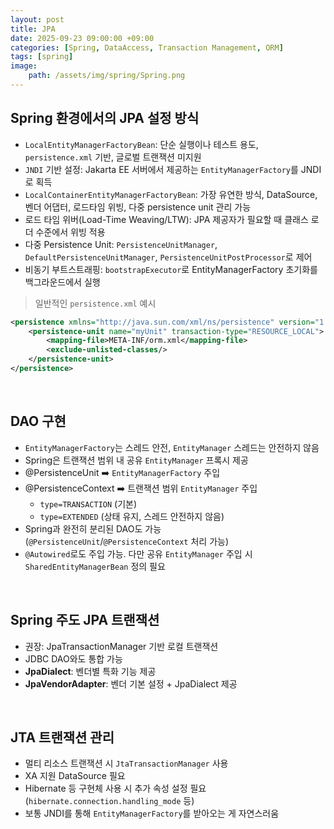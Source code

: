 ```yaml
---
layout: post
title: JPA
date: 2025-09-23 09:00:00 +09:00
categories: [Spring, DataAccess, Transaction Management, ORM]
tags: [spring]
image:
    path: /assets/img/spring/Spring.png
---
```


## Spring 환경에서의 JPA 설정 방식

- `LocalEntityManagerFactoryBean`: 단순 실행이나 테스트 용도, `persistence.xml` 기반, 글로벌 트랜잭션 미지원
- `JNDI` 기반 설정: Jakarta EE 서버에서 제공하는 `EntityManagerFactory`를 JNDI로 획득
- `LocalContainerEntityManagerFactoryBean`: 가장 유연한 방식, DataSource, 벤더 어댑터, 로드타임 위빙, 다중 persistence unit 관리 가능
- 로드 타임 위버(Load-Time Weaving/LTW): JPA 제공자가 필요할 때 클래스 로더 수준에서 위빙 적용
- 다중 Persistence Unit: `PersistenceUnitManager`, `DefaultPersistenceUnitManager`, `PersistenceUnitPostProcessor`로 제어
- 비동기 부트스트래핑: `bootstrapExecutor`로 EntityManagerFactory 초기화를 백그라운드에서 실행

> 일반적인 `persistence.xml` 예시

```xml
<persistence xmlns="http://java.sun.com/xml/ns/persistence" version="1.0">
    <persistence-unit name="myUnit" transaction-type="RESOURCE_LOCAL">
        <mapping-file>META-INF/orm.xml</mapping-file>
        <exclude-unlisted-classes/>
    </persistence-unit>
</persistence>
```

<br>

## DAO 구현

- `EntityManagerFactory`는 스레드 안전, `EntityManager` 스레드는 안전하지 않음
- Spring은 트랜잭션 범위 내 공유 `EntityManager` 프록시 제공
- @PersistenceUnit ➡️ `EntityManagerFactory` 주입
- @PersistenceContext ➡️ 트랜잭션 범위 `EntityManager` 주입
  - `type=TRANSACTION` (기본)
  - `type=EXTENDED` (상태 유지, 스레드 안전하지 않음)
- Spring과 완전히 분리된 DAO도 가능 (`@PersistenceUnit`/`@PersistenceContext` 처리 가능)
- `@Autowired`로도 주입 가능. 다만 공유 `EntityManager` 주입 시 `SharedEntityManagerBean` 정의 필요

<br>

## Spring 주도 JPA 트랜잭션

- 권장: JpaTransactionManager 기반 로컬 트랜잭션
- JDBC DAO와도 통합 가능
- **JpaDialect**: 벤더별 특화 기능 제공
- **JpaVendorAdapter**: 벤더 기본 설정 + JpaDialect 제공

<br>

## JTA 트랜잭션 관리

- 멀티 리소스 트랜잭션 시 `JtaTransactionManager` 사용
- XA 지원 DataSource 필요
- Hibernate 등 구현체 사용 시 추가 속성 설정 필요(`hibernate.connection.handling_mode` 등)
- 보통 JNDI를 통해 `EntityManagerFactory`를 받아오는 게 자연스러움

<br>